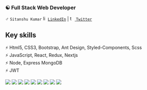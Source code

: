 ### :yin_yang: Full Stack Web Developer 
:male_sign: `Sitanshu Kumar`
<a href="https://www.linkedin.com/in/sitanshu-kumar-79949b167/" target="_blank"><img  src="https://avatars3.githubusercontent.com/u/357098" width="15" height="15" alt="linkedin logo"/>`LinkedIn`</a> | <a href="https://twitter.com/Sitanshurajput" target="_blank"><img  src="https://edcmt.com/wp-content/uploads/2017/06/twitter-bird-200x200.png" width="15" height="15" alt="twitter logo"/> `Twitter`</a>
## Key skills
:zap: Html5, CSS3, Bootstrap, Ant Design, Styled-Components, Scss <br/>
:zap: JavaScript,  React, Redux, Nextjs <br/>
:zap: Node, Express MongoDB <br/>
:zap: JWT
<p>
  <img src="https://img.shields.io/badge/Html5-%E2%98%85%E2%98%85%E2%98%85%E2%98%85%E2%98%85-ff7851" />
  <img src="https://img.shields.io/badge/CSS3-%E2%98%85%E2%98%85%E2%98%85%E2%98%85%E2%98%85-44b2fb" />
  <img src="https://img.shields.io/badge/SCSS-%E2%98%85%E2%98%85%E2%98%85%E2%98%86%E2%98%86-3fedff" />
  <img src="https://img.shields.io/badge/Ant%20Design-%E2%98%85%E2%98%85%E2%98%85%E2%98%85-9ef380" />
  <img src="https://img.shields.io/badge/JavaScript-%E2%98%85%E2%98%85%E2%98%85%E2%98%85-important" />
  <img src="https://img.shields.io/badge/ReactJs-%E2%98%85%E2%98%85%E2%98%85%E2%98%85-01d9ff" />
  <img src="https://img.shields.io/badge/BootStrap4-%E2%98%85%E2%98%85%E2%98%85%E2%98%85-9b5ee4" />
  <img src="https://img.shields.io/badge/ExpressJS-%E2%98%85%E2%98%85%E2%98%85%E2%98%85-9ef380" />
  <img src="https://badgen.net/badge/icon/visualstudio?icon=visualstudio&label" />
</p>
 
